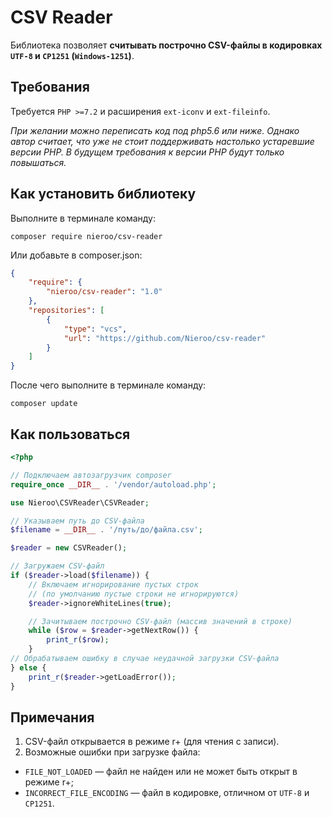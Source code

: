 # CSV Reader

Библиотека позволяет **считывать построчно CSV-файлы в кодировках `UTF-8`
и `CP1251` (`Windows-1251`)**.

## Требования

Требуется `PHP >=7.2` и расширения `ext-iconv` и `ext-fileinfo`.

*При желании можно переписать код под php5.6 или ниже. Однако автор считает,
что уже не стоит поддерживать настолько устаревшие версии PHP. В будущем
требования к версии PHP будут только повышаться.*

## Как установить библиотеку

Выполните в терминале команду:
```
composer require nieroo/csv-reader
```

Или добавьте в composer.json:
```json
{
    "require": {
        "nieroo/csv-reader": "1.0"
    },
    "repositories": [
        {
            "type": "vcs",
            "url": "https://github.com/Nieroo/csv-reader"
        }
    ]
}
```
После чего выполните в терминале команду:
```
composer update
```

## Как пользоваться

```php
<?php

// Подключаем автозагрузчик composer
require_once __DIR__ . '/vendor/autoload.php';

use Nieroo\CSVReader\CSVReader;

// Указываем путь до CSV-файла
$filename = __DIR__ . '/путь/до/файла.csv';

$reader = new CSVReader();

// Загружаем CSV-файл
if ($reader->load($filename)) {
    // Включаем игнорирование пустых строк
    // (по умолчанию пустые строки не игнорируются)
    $reader->ignoreWhiteLines(true);

    // Зачитываем построчно CSV-файл (массив значений в строке)
    while ($row = $reader->getNextRow()) {
        print_r($row);
    }
// Обрабатываем ошибку в случае неудачной загрузки CSV-файла
} else {
    print_r($reader->getLoadError());
}
```

## Примечания

1. CSV-файл открывается в режиме r+ (для чтения с записи).
2. Возможные ошибки при загрузке файла:
  - `FILE_NOT_LOADED` — файл не найден или не может быть открыт в режиме r+;
  - `INCORRECT_FILE_ENCODING` — файл в кодировке, отличном от `UTF-8` и `CP1251`.
